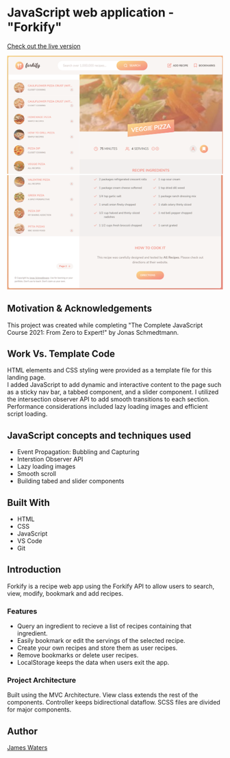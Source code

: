 # JavaScript web application - "Forkify"

[Check out the live version](https://forkifyrecipesjw.netlify.app/)


![](images/landing.PNG)
![](images/landing3.PNG)

## Motivation & Acknowledgements

This project was created while completing "The Complete JavaScript Course 2021: From Zero to Expert!" by Jonas Schmedtmann.

## Work Vs. Template Code

HTML elements and CSS styling were provided as a template file for this landing page.<br>
I added JavaScript to add dynamic and interactive content to the page such as a sticky nav bar, a tabbed component, and a slider component. I utilized the intersection observer API to add smooth transitions to each section. Performance considerations included lazy loading images and efficient script loading.<br>

## JavaScript concepts and techniques used

- Event Propagation: Bubbling and Capturing
- Interstion Observer API
- Lazy loading images
- Smooth scroll
- Building tabed and slider components

## Built With

- HTML
- CSS
- JavaScript
- VS Code
- Git


## Introduction

Forkify is a recipe web app using the Forkify API to allow users to search, view, modify, bookmark and add recipes.

### Features

* Query an ingredient to recieve a list of recipes containing that ingredient.
* Easily bookmark or edit the servings of the selected recipe.
* Create your own recipes and store them as user recipes.
* Remove bookmarks or delete user recipes.
* LocalStorage keeps the data when users exit the app.

### Project Architecture

Built using the MVC Architecture. View class extends the rest of the components. Controller keeps bidirectional dataflow. SCSS files are divided for major components.


## Author
[James Waters](https://james-waters.com)



